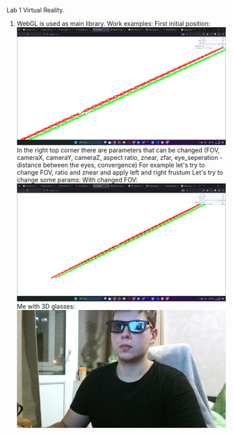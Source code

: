 Lab 1 Virtual Reality.
1. WebGL is used as main library. 
Work examples:
First initial position:
![Alt text](image-7.png)
In the right top corner there are parameters that can be changed (FOV, cameraX, cameraY, cameraZ, aspect ratio, znear, zfar, eye_seperation - distance between the eyes, convergence)
For example let's try to change FOV, ratio and znear and apply left and right frustum
Let's try to change some params:
With changed FOV:
![Alt text](image-8.png)
Me with 3D glasses:
![Alt text](image-6.png)